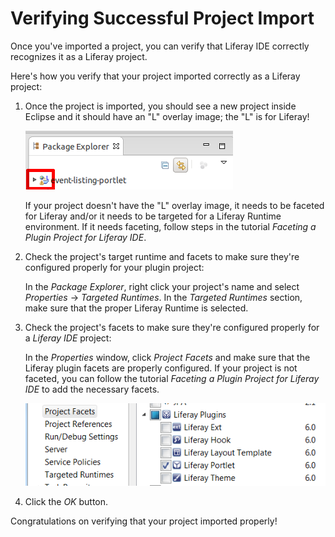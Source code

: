 # Verifying Successful Project Import

Once you've imported a project, you can verify that Liferay IDE correctly 
recognizes it as a Liferay project. 

Here's how you verify that your project imported correctly as a Liferay project: 

1.  Once the project is imported, you should see a new project inside Eclipse
    and it should have an "L" overlay image; the "L" is for Liferay! 

    ![Figure 1: Look for an "L" overlay image to verify that the project imported successfully as a Liferay project.](../../images/ide-liferay-project-w-overlay-image.png)

    If your project doesn't have the "L" overlay image, it needs to be faceted
    for Liferay and/or it needs to be targeted for a Liferay Runtime
    environment. If it needs faceting, follow steps in the tutorial
    *Faceting a Plugin Project for Liferay IDE*. <!-- TODO convert to link -->

2.  Check the project's target runtime and facets to make sure they're
    configured properly for your plugin project:

    In the *Package Explorer*, right click your project's name and select
    *Properties* &rarr; *Targeted Runtimes*. In the *Targeted Runtimes* section,
    make sure that the proper Liferay Runtime is selected. 

3.  Check the project's facets to make sure they're configured properly for a
    *Liferay IDE* project:

    In the *Properties* window, click *Project Facets* and make sure that the
    Liferay plugin facets are properly configured. If your project is not
    faceted, you can follow the tutorial *Faceting a Plugin Project for Liferay
    IDE* to add the necessary facets. <!-- TODO convert to link -->

    ![Figure 2: Make sure that your project's Liferay plugin facets are properly configured.](../../images/ide-project-facets.png)

4.  Click the *OK* button. 

Congratulations on verifying that your project imported properly! 

